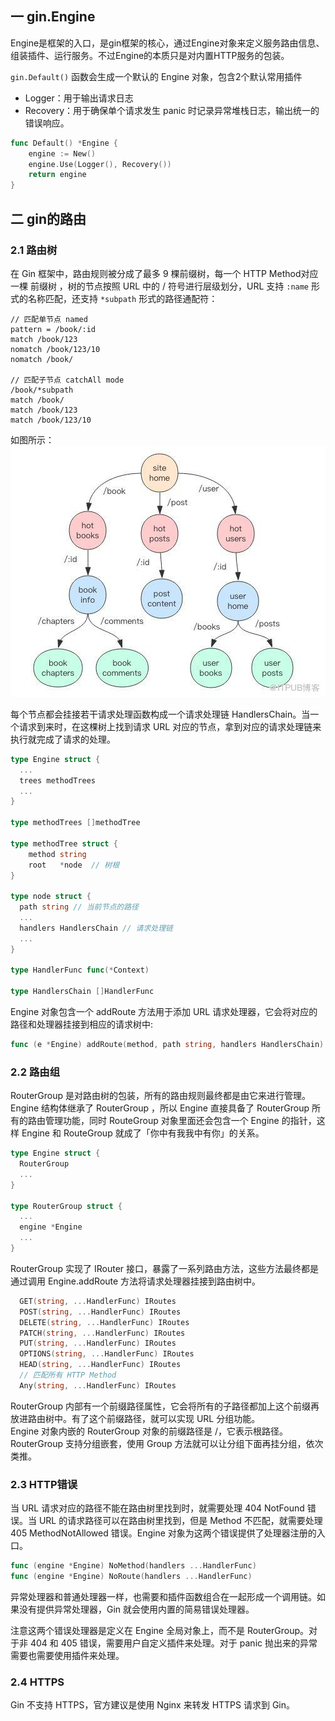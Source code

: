 ## 一 gin.Engine

Engine是框架的入口，是gin框架的核心，通过Engine对象来定义服务路由信息、组装插件、运行服务。不过Engine的本质只是对内置HTTP服务的包装。  

`gin.Default()` 函数会生成一个默认的 Engine 对象，包含2个默认常用插件
- Logger：用于输出请求日志
- Recovery：用于确保单个请求发生 panic 时记录异常堆栈日志，输出统一的错误响应。  

```go
func Default() *Engine {
	engine := New()
	engine.Use(Logger(), Recovery())
	return engine
}
```

## 二 gin的路由

###  2.1 路由树

在 Gin 框架中，路由规则被分成了最多 9 棵前缀树，每一个 HTTP Method对应一棵 前缀树 ，树的节点按照 URL 中的 / 符号进行层级划分，URL 支持 `:name` 形式的名称匹配，还支持 `*subpath` 形式的路径通配符：
```
// 匹配单节点 named
pattern = /book/:id
match /book/123
nomatch /book/123/10
nomatch /book/

// 匹配子节点 catchAll mode
/book/*subpath
match /book/
match /book/123
match /book/123/10
```

如图所示：  
![](../images/go/gin-03.jpeg)

每个节点都会挂接若干请求处理函数构成一个请求处理链 HandlersChain。当一个请求到来时，在这棵树上找到请求 URL 对应的节点，拿到对应的请求处理链来执行就完成了请求的处理。  

```go
type Engine struct {
  ...
  trees methodTrees
  ...
}

type methodTrees []methodTree

type methodTree struct {
	method string
	root   *node  // 树根
}

type node struct {
  path string // 当前节点的路径
  ...
  handlers HandlersChain // 请求处理链
  ...
}

type HandlerFunc func(*Context)

type HandlersChain []HandlerFunc

```

Engine 对象包含一个 addRoute 方法用于添加 URL 请求处理器，它会将对应的路径和处理器挂接到相应的请求树中:
```go
func (e *Engine) addRoute(method, path string, handlers HandlersChain)
```

### 2.2 路由组

RouterGroup 是对路由树的包装，所有的路由规则最终都是由它来进行管理。Engine 结构体继承了 RouterGroup ，所以 Engine 直接具备了 RouterGroup 所有的路由管理功能，同时 RouteGroup 对象里面还会包含一个 Engine 的指针，这样 Engine 和 RouteGroup 就成了「你中有我我中有你」的关系。  

```go
type Engine struct {
  RouterGroup
  ...
}

type RouterGroup struct {
  ...
  engine *Engine
  ...
}

```

RouterGroup 实现了 IRouter 接口，暴露了一系列路由方法，这些方法最终都是通过调用 Engine.addRoute 方法将请求处理器挂接到路由树中。  
```go
  GET(string, ...HandlerFunc) IRoutes
  POST(string, ...HandlerFunc) IRoutes
  DELETE(string, ...HandlerFunc) IRoutes
  PATCH(string, ...HandlerFunc) IRoutes
  PUT(string, ...HandlerFunc) IRoutes
  OPTIONS(string, ...HandlerFunc) IRoutes
  HEAD(string, ...HandlerFunc) IRoutes
  // 匹配所有 HTTP Method
  Any(string, ...HandlerFunc) IRoutes
```

RouterGroup 内部有一个前缀路径属性，它会将所有的子路径都加上这个前缀再放进路由树中。有了这个前缀路径，就可以实现 URL 分组功能。  
Engine 对象内嵌的 RouterGroup 对象的前缀路径是 /，它表示根路径。RouterGroup 支持分组嵌套，使用 Group 方法就可以让分组下面再挂分组，依次类推。  


### 2.3 HTTP错误  

当 URL 请求对应的路径不能在路由树里找到时，就需要处理 404 NotFound 错误。当 URL 的请求路径可以在路由树里找到，但是 Method 不匹配，就需要处理 405 MethodNotAllowed 错误。Engine 对象为这两个错误提供了处理器注册的入口。  

```go
func (engine *Engine) NoMethod(handlers ...HandlerFunc)
func (engine *Engine) NoRoute(handlers ...HandlerFunc)
```

异常处理器和普通处理器一样，也需要和插件函数组合在一起形成一个调用链。如果没有提供异常处理器，Gin 就会使用内置的简易错误处理器。  

注意这两个错误处理器是定义在 Engine 全局对象上，而不是 RouterGroup。对于非 404 和 405 错误，需要用户自定义插件来处理。对于 panic 抛出来的异常需要也需要使用插件来处理。  

### 2.4 HTTPS

Gin 不支持 HTTPS，官方建议是使用 Nginx 来转发 HTTPS 请求到 Gin。  